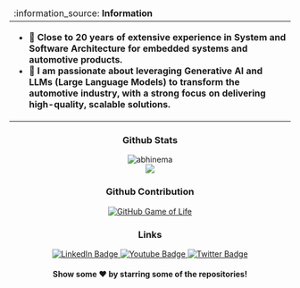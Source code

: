   
<table align="center">
  <thead>
    <tr>
      <td align="left">
        :information_source: <b>Information</b>
      </td>
    </tr>
  </thead>

  <tbody >
    <tr>
      <td>
        <ul>
          <li> 🔭 <b>Close to 20 years of extensive experience in System and Software Architecture for embedded systems and automotive
products. </b></li>
          <li> 🌱 <b>I am passionate about leveraging Generative AI and LLMs (Large Language Models) to transform the automotive
industry, with a strong focus on delivering high-quality, scalable solutions.</b></li>
        </ul>
      </td>
    </tr>
  </tbody>
</table>
</p>

<div align="center">

### Github Stats
<p align="center"> <img src="https://github-readme-stats.vercel.app/api?username=abhinema&show_icons=true&theme=gotham" alt="abhinema" />
</details>
</br>

<a ref="https://github.com/abhinema/handwritten_digit_recognition_mnist" target="_blank">
  <img align="center" src="https://github-readme-stats.vercel.app/api/pin/?username=abhinema&repo=handwritten_digit_recognition_mnist&theme=dracula" />
</a>



### Github Contribution
[![GitHub Game of Life](https://github4life.herokuapp.com/abhinema.gif?z=6)](https://github4life.herokuapp.com/abhinema)


### Links
<div id="badges">
  <a href="https://www.linkedin.com/in/abhishek-nema">
    <img src="https://img.shields.io/badge/LinkedIn-blue?style=for-the-badge&logo=linkedin&logoColor=white" alt="LinkedIn Badge"/>
  </a>
  <a href="https://www.youtube.com/@abhisheknema">
    <img src="https://img.shields.io/badge/YouTube-red?style=for-the-badge&logo=youtube&logoColor=white" alt="Youtube Badge"/>
  </a>
  <a href="https://x.com/nemaabhi">
    <img src="https://img.shields.io/badge/Twitter-blue?style=for-the-badge&logo=twitter&logoColor=white" alt="Twitter Badge"/>
  </a>
</div>

<img align="center" src="https://komarev.com/ghpvc/?username=abhinema&style=flat-square&color=blue" alt=""/>




#### Show some ❤️ by starring some of the repositories!

